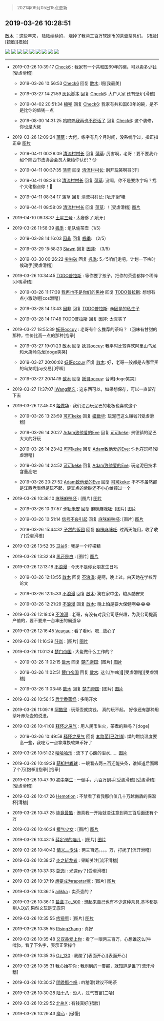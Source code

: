 > 2021年09月05日15点更新
<link rel="stylesheet" href="https://cdn.jsdelivr.net/gh/taotie6/sampleJSON@main/css/photo_show.css">


 ## 2019-03-26 10:28:51 

 [㪚木](https://www.coolapk.com/feed/10925908?shareKey=NTljZDY0NGQyNmRlNjEzMTc0ODU~) ：这些年来，
陆陆续续的，
烧掉了我两三百万软妹币的茶壶茶具们。
[捂脸][捂脸][捂脸] 

<div class="album">
<img class="img-item" src="http://image.coolapk.com/feed/2019/0326/10/1081091_1553567300_8992@1080x1440.jpg" />
<img class="img-item" src="http://image.coolapk.com/feed/2019/0326/10/1081091_1553567305_0386@1080x1440.jpg" />
<img class="img-item" src="http://image.coolapk.com/feed/2019/0326/10/1081091_1553567308_6666@1080x1440.jpg" />
<img class="img-item" src="http://image.coolapk.com/feed/2019/0216/01/1081091_1550250628_8128@1440x1080.jpg" />
<img class="img-item" src="http://image.coolapk.com/feed/2019/0326/10/1081091_1553567315_3551@1080x1440.jpg" />
<img class="img-item" src="http://image.coolapk.com/feed/2019/0326/10/1081091_1553567319_0155@1440x1080.jpg" />
<img class="img-item" src="http://image.coolapk.com/feed/2019/0227/12/1081091_1551240676_3005@1440x1080.jpg" />
<img class="img-item" src="http://image.coolapk.com/feed/2019/0326/10/1081091_1553567325_3688@960x1280.jpg" />
<img class="img-item" src="http://image.coolapk.com/feed/2019/0326/10/1081091_1553567328_9008@1080x1440.jpg" />
</div>

 ------- 

- 2019-03-26 10:39:17 [Check6](uid=1102136) : 我家有一个共和国69年的碗，可以卖多少钱[受虐滑稽] 

    - 2019-03-26 10:56:53 [Check6](uid=1102136) 回复 [㪚木](uid=1081091): 哦[我最美] 

    - 2019-03-27 14:21:59 [灰色脚本](uid=1342869) 回复 [Check6](uid=1102136): 大户人家 还有壁炉[滑稽] 

    - 2019-04-02 20:51:34 [楠朔](uid=1115579) 回复 [Check6](uid=1102136): 我家有共和国60年的碗，是不是比你的值钱一点 

    - 2019-08-30 14:31:25 [呜呜呜我再也不说话了](uid=897110) 回复 [Check6](uid=1102136): 这个装修，你也是大佬 

- 2019-03-26 12:09:24 [蒲草](uid=2173541) : 大佬，练字有几个月时间，没系统学过，指正指正😀 [图片](http://image.coolapk.com/feed/2019/0326/12/2173541_1553573361_1749@2494x3325.jpg)

    - 2019-04-11 00:28:09 [清流村村长](uid=1056367) 回复 [蒲草](uid=2173541): 厉害啊，老哥！要不要我介绍个陕西书法协会会员大佬给你认识？😏 

    - 2019-04-11 00:37:35 [蒲草](uid=2173541) 回复 [清流村村长](uid=1056367): 别开玩笑啊哥[汗] 

    - 2019-04-11 08:26:13 [清流村村长](uid=1056367) 回复 [蒲草](uid=2173541): 没啊，你不是要练字吗？找个大佬指点你！🤗 

    - 2019-04-11 08:34:17 [蒲草](uid=2173541) 回复 [清流村村长](uid=1056367): [呲牙]好哇 

    - 2019-04-11 08:58:09 [清流村村长](uid=1056367) 回复 [蒲草](uid=2173541): ！[受虐滑稽] [图片](http://image.coolapk.com/feed/2019/0411/08/1056367_1554944287_2859@1080x1920.jpg)

- 2019-04-10 09:18:37 [土星三号](uid=2195672) : 太奢侈了[呲牙] 

- 2019-03-26 11:58:39 [楓季](uid=1150310) : 组队偷茶壶（1/5） 

    - 2019-03-28 14:16:03 [因非](uid=735855) 回复 [楓季](uid=1150310): （2/5） 

    - 2019-03-29 15:58:23 [Siawn](uid=2472498) 回复 [因非](uid=735855): （3/5） 

    - 2019-03-30 00:26:22 [啦啦破](uid=1448514) 回复 [楓季](uid=1150310): 5／5咱们走吧，计划一下啥时候动手[受虐滑稽] 

- 2019-03-26 10:34:45 [TODO普拉斯](uid=1125529) : 等你要了孩子，把你的茶壶都摔个稀碎[小嘴滑稽] 

    - 2019-03-26 11:17:39 [我再也不是你们的男神](uid=2175464) 回复 [TODO普拉斯](uid=1125529): 想想有点小激动呢[cos滑稽] 

    - 2019-03-28 14:13:43 [因非](uid=735855) 回复 [TODO普拉斯](uid=1125529): <a class="feed-link-uname" href="/u/因是的私生子">@因是的私生子</a> 

    - 2019-03-28 14:17:48 [TODO普拉斯](uid=1125529) 回复 [因非](uid=735855): 太真实了 

- 2019-03-27 18:55:39 [妖哥occuy](uid=1388591) : 老哥有什么推荐的茶吗？（回味有甘甜的那种，性价比高一点的那种[抱拳] 

    - 2019-03-27 19:01:23 [㪚木](uid=1081091) 回复 [妖哥occuy](uid=1388591): 我平时比较喜欢阿里山乌龙和大禹岭乌龙[doge笑哭] 

    - 2019-03-27 20:00:02 [妖哥occuy](uid=1388591) 回复 [㪚木](uid=1081091): 好，老哥一般都是去哪里买的乌龙呢[py交易][哼唧] 

    - 2019-03-27 20:14:19 [㪚木](uid=1081091) 回复 [妖哥occuy](uid=1388591): 台湾[doge笑哭] 

- 2019-03-27 11:37:07 [iWang愛忘](uid=1804810) : 这东西可以，如果想保存，可以一直留存下去 

- 2019-03-26 12:45:08 [姬做华](uid=662134) : 我们江西玩泥巴的老板也喜欢这个 

    - 2019-03-26 13:23:59 [可可keke](uid=2190423) 回复 [姬做华](uid=662134): 玩泥巴这么赚钱?[受虐滑稽] 

    - 2019-03-26 14:20:27 [Adam致他爱的Eve](uid=931870) 回复 [可可keke](uid=2190423): 景德镇的泥巴大大的好玩 

    - 2019-03-26 14:23:42 [可可keke](uid=2190423) 回复 [Adam致他爱的Eve](uid=931870): 你也在玩吗[受虐滑稽] 

    - 2019-03-26 14:24:52 [可可keke](uid=2190423) 回复 [Adam致他爱的Eve](uid=931870): 玩这泥巴技术含量高吧 

    - 2019-03-26 20:27:52 [Adam致他爱的Eve](uid=931870) 回复 [可可keke](uid=2190423): 不不不虽然都是江西老表但是玩不起，便宜点的紫砂还不小心给摔过一个 

- 2019-03-26 10:36:10 [麻咪麻咪呸](uid=470339) : [图片] [图片](http://image.coolapk.com/feed/2019/0326/10/470339_1553567768_475@350x330.jpg)

    - 2019-03-26 10:37:57 [卡勒米安](uid=1053132) 回复 [麻咪麻咪呸](uid=470339): [图片] [图片](http://image.coolapk.com/feed/2018/1124/20/2196282_1543064226_8115@440x330.jpg)

    - 2019-03-26 10:51:14 [信号不良引起](uid=1352978) 回复 [麻咪麻咪呸](uid=470339): [图片] [图片](http://image.coolapk.com/feed/2019/0326/10/1352978_1553568672_4254@600x800.jpg)

    - 2019-03-26 15:44:32 [孑然的饭团](uid=2029535) 回复 [麻咪麻咪呸](uid=470339): 过两天能用，收了收了[受虐滑稽] 

- 2019-03-26 13:52:35 [卫兰6](uid=1286107) : 我是一个柠檬精 

- 2019-03-26 13:32:48 [黑还是白](uid=2173826) : [图片] [图片](http://image.coolapk.com/feed/2019/0326/13/2173826_1553578366_8428@240x240.jpg)

- 2019-03-26 12:13:18 [不浪漫](uid=1293716) : 今天不是你女朋友生日吗 

    - 2019-03-26 12:13:55 [㪚木](uid=1081091) 回复 [不浪漫](uid=1293716): 是啊，晚上过。白天她在学校弄论文 

    - 2019-03-26 12:15:33 [不浪漫](uid=1293716) 回复 [㪚木](uid=1081091): 狗在家中坐，粮从酷安来 

    - 2019-03-26 12:21:29 [不浪漫](uid=1293716) 回复 [㪚木](uid=1081091): 晚上怕是要大保健啊😂😂😂 

- 2019-03-26 12:18:09 [不浪漫](uid=1293716) : 老哥，有没有对我公司感兴趣，为我公司提高产值的，要不要来一台丰田的霸道😀 

- 2019-03-26 12:16:45 [Veagau](uid=691610) : 看了看id。嗯…放心了 

- 2019-03-26 11:16:39 [阡岚](uid=1165502) : [图片] [图片](http://image.coolapk.com/feed/2019/0326/11/1165502_1553570196_818@1527x2714.jpg)

- 2019-03-26 11:01:24 [楚门帝国](uid=1551482) : 大佬做什么工作的？ 

    - 2019-03-26 11:02:15 [㪚木](uid=1081091) 回复 [楚门帝国](uid=1551482): [图片] [图片](http://image.coolapk.com/feed/2019/0324/15/2020811_1553413791_1826@165x249.gif)

    - 2019-03-26 11:02:51 [楚门帝国](uid=1551482) 回复 [㪚木](uid=1081091): 这么[牛啤]🐴[受虐滑稽][受虐滑稽] 

    - 2019-03-26 11:03:48 [㪚木](uid=1081091) 回复 [楚门帝国](uid=1551482): [图片] [图片](http://image.coolapk.com/feed/2018/1217/07/1081091_1545003920_5732@216x196.gif)

- 2019-03-26 10:56:15 [哲学香蕉怪](uid=2431164) : 多喝开水 

- 2019-03-26 11:09:18 [阿酷里](uid=2474671) : 玩茶壶就烧钱。
真的玩不起。
好像还有那种用茶叶养茶壶的说法。 

- 2019-03-26 10:41:09 [释怀之戾气](uid=1111219) : 用人民币生火，茶煮的熟吗？[doge] 

    - 2019-03-26 10:49:58 [释怀之戾气](uid=1111219) 回复 [套路菌[已注销]](uid=1127103): 煤的燃烧温度要高一些，我吃亏一点拿煤换软妹币好了 

- 2019-03-26 10:51:22 [哈哈哈乐](uid=1389702) : 流下了心酸的泪水…… [图片](http://image.coolapk.com/feed/2019/0225/10/438000_1551060999_386@140x105.gif)

- 2019-03-26 10:49:28 [萌蛆拱粪球](uid=1342210) : 一眼看去两三百还能头条，谁知道后面跟了个万[抱拳][抱拳][抱拳] 

- 2019-03-26 10:47:30 [初中学生](uid=2294579) : 一倒手，六百万到手[受虐滑稽][受虐滑稽][受虐滑稽] 

- 2019-03-26 10:47:26 [Hemotion](uid=1540123) : 不禁看了看我那价值几十万越南盾的保温杯[滑稽] 

- 2019-03-26 10:47:25 [毕竟最酷](uid=677297) : 港真我一开始就没注意到两三百后面还有个万 

- 2019-03-26 10:46:24 [援气少女](uid=1618313) : [图片] [图片](http://image.coolapk.com/feed/2019/0208/22/772168_1549636455_9259@160x160.png)

- 2019-03-26 10:43:15 [薛定谔的喵儿](uid=1301401) : [图片] [图片](http://image.coolapk.com/feed/2019/0217/09/1301401_1550368116_3589@240x240.jpg)

- 2019-03-26 10:40:43 [情义灬专注](uid=491316) : 两三百还。。。。万，打扰了[流汗滑稽] 

- 2019-03-26 10:38:27 [炎之斩龙者](uid=2430582) : 果断关注[流汗滑稽] 

- 2019-03-26 10:37:33 [莫逸i](uid=1835716) : 光速py？[受虐滑稽] 

- 2019-03-26 10:37:19 [想要成为rapstar嘛](uid=506631) : [图片] [图片](http://image.coolapk.com/feed/2019/0227/10/506631_1551236201_4299@265x388.jpg)

- 2019-03-26 10:36:15 [ailikka](uid=1968559) : 卖茶壶的？ 

- 2019-03-26 10:36:10 [盐盒子c_500](uid=2200994) : 想起来自己也有不少这种茶具,基本都是别人送的,果然文玩是无底洞 

- 2019-03-26 10:35:55 [痞猫啊](uid=1144327) : [图片] [图片](http://image.coolapk.com/feed/2019/0227/22/1935797_1551276158_9147@738x668.jpg)

- 2019-03-26 10:35:55 [RisingZhang](uid=1604642) : 真好 

- 2019-03-26 10:35:48 [又双叒爱上你](uid=1425686) : 看了一眼两三百万，心想谁这么[牛啤]b，看了下名字，表示正常操作 

- 2019-03-26 10:35:35 [Oz_130](uid=1073352) : 我酸了[表面开心][表面开心] 

- 2019-03-26 10:35:31 [我心始在你](uid=1175227) : 我刷到的一霎那，就知道是谁了[流汗滑稽] 

- 2019-03-26 10:30:37 [明晚那个吗](uid=1299475) : #(稽滑)建议不喝茶 

- 2019-03-26 10:30:28 [陆十八](uid=799376) : 没人，过气首富[二哈] 

- 2019-03-26 10:29:52 [北执X](uid=732611) : 有钱真好[捂脸] 

- 2019-03-26 10:29:43 [糜心](uid=2241214) : [傲慢] 

